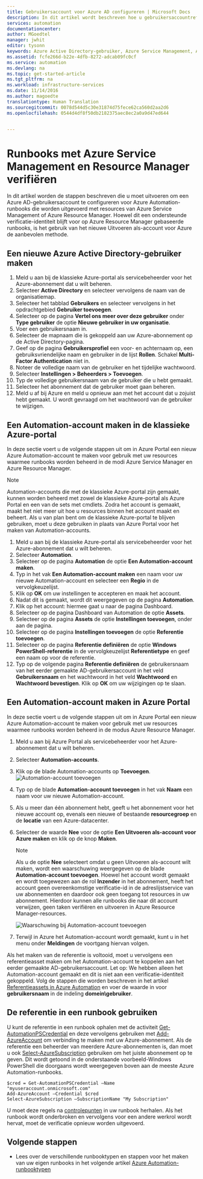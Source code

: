 ```yaml
---
title: Gebruikersaccount voor Azure AD configureren | Microsoft Docs
description: In dit artikel wordt beschreven hoe u gebruikersaccountreferenties van Azure AD voor runbooks in Azure Automation configureert voor verificatie.
services: automation
documentationcenter: 
author: MGoedtel
manager: jwhit
editor: tysonn
keywords: Azure Active Directory-gebruiker, Azure Service Management, Azure AD-gebruikersaccount
ms.assetid: fcfe266d-b22e-4dfb-8272-adcab09fc0cf
ms.service: automation
ms.devlang: na
ms.topic: get-started-article
ms.tgt_pltfrm: na
ms.workload: infrastructure-services
ms.date: 11/14/2016
ms.author: magoedte
translationtype: Human Translation
ms.sourcegitcommit: 0078d544d5c30e31874d75fece62ca560d2aa2d6
ms.openlocfilehash: 0544d4df8f50db2182375aec8ec2a0a9d47ed644


---
```

# <a name="authenticate-runbooks-with-azure-service-management-and-resource-manager"></a>Runbooks met Azure Service Management en Resource Manager verifiëren
In dit artikel worden de stappen beschreven die u moet uitvoeren om een Azure AD-gebruikersaccount te configureren voor Azure Automation-runbooks die worden uitgevoerd met resources van Azure Service Management of Azure Resource Manager.  Hoewel dit een ondersteunde verificatie-identiteit blijft voor op Azure Resource Manager gebaseerde runbooks, is het gebruik van het nieuwe Uitvoeren als-account voor Azure de aanbevolen methode.       

## <a name="create-a-new-azure-active-directory-user"></a>Een nieuwe Azure Active Directory-gebruiker maken
1. Meld u aan bij de klassieke Azure-portal als servicebeheerder voor het Azure-abonnement dat u wilt beheren.
2. Selecteer **Active Directory** en selecteer vervolgens de naam van de organisatiemap.
3. Selecteer het tabblad **Gebruikers** en selecteer vervolgens in het opdrachtgebied **Gebruiker toevoegen**.
4. Selecteer op de pagina **Vertel ons meer over deze gebruiker** onder **Type gebruiker** de optie **Nieuwe gebruiker in uw organisatie**.
5. Voer een gebruikersnaam in.  
6. Selecteer de mapnaam die is gekoppeld aan uw Azure-abonnement op de Active Directory-pagina.
7. Geef op de pagina **Gebruikersprofiel** een voor- en achternaam op, een gebruiksvriendelijke naam en gebruiker in de lijst **Rollen**.  Schakel **Multi-Factor Authentication** niet in.
8. Noteer de volledige naam van de gebruiker en het tijdelijke wachtwoord.
9. Selecteer **Instellingen > Beheerders > Toevoegen**.
10. Typ de volledige gebruikersnaam van de gebruiker die u hebt gemaakt.
11. Selecteer het abonnement dat de gebruiker moet gaan beheren.
12. Meld u af bij Azure en meld u opnieuw aan met het account dat u zojuist hebt gemaakt. U wordt gevraagd om het wachtwoord van de gebruiker te wijzigen.

## <a name="create-an-automation-account-in-azure-classic-portal"></a>Een Automation-account maken in de klassieke Azure-portal
In deze sectie voert u de volgende stappen uit om in Azure Portal een nieuw Azure Automation-account te maken voor gebruik met uw resources waarmee runbooks worden beheerd in de modi Azure Service Manager en Azure Resource Manager.  

> [!NOTE]
> Automation-accounts die met de klassieke Azure-portal zijn gemaakt, kunnen worden beheerd met zowel de klassieke Azure-portal als Azure Portal en een van de sets met cmdlets. Zodra het account is gemaakt, maakt het niet meer uit hoe u resources binnen het account maakt en beheert. Als u van plan bent om de klassieke Azure-portal te blijven gebruiken, moet u deze gebruiken in plaats van Azure Portal voor het maken van Automation-accounts.
> 
> 

1. Meld u aan bij de klassieke Azure-portal als servicebeheerder voor het Azure-abonnement dat u wilt beheren.
2. Selecteer **Automation**.
3. Selecteer op de pagina **Automation** de optie **Een Automation-account maken**.
4. Typ in het vak **Een Automation-account maken** een naam voor uw nieuwe Automation-account en selecteer een **Regio** in de vervolgkeuzelijst.  
5. Klik op **OK** om uw instellingen te accepteren en maak het account.
6. Nadat dit is gemaakt, wordt dit weergegeven op de pagina **Automation**.
7. Klik op het account: hiermee gaat u naar de pagina Dashboard.  
8. Selecteer op de pagina Dashboard van Automation de optie **Assets**.
9. Selecteer op de pagina **Assets** de optie **Instellingen toevoegen**, onder aan de pagina.
10. Selecteer op de pagina **Instellingen toevoegen** de optie **Referentie toevoegen**.
11. Selecteer op de pagina **Referentie definiëren** de optie **Windows PowerShell-referentie** in de vervolgkeuzelijst **Referentietype** en geef een naam op voor de referentie.
12. Typ op de volgende pagina **Referentie definiëren** de gebruikersnaam van het eerder gemaakte AD-gebruikersaccount in het veld **Gebruikersnaam** en het wachtwoord in het veld **Wachtwoord** en **Wachtwoord bevestigen**. Klik op **OK** om uw wijzigingen op te slaan.

## <a name="create-an-automation-account-in-the-azure-portal"></a>Een Automation-account maken in Azure Portal
In deze sectie voert u de volgende stappen uit om in Azure Portal een nieuw Azure Automation-account te maken voor gebruik met uw resources waarmee runbooks worden beheerd in de modus Azure Resource Manager.  

1. Meld u aan bij Azure Portal als servicebeheerder voor het Azure-abonnement dat u wilt beheren.
2. Selecteer **Automation-accounts**.
3. Klik op de blade Automation-accounts op **Toevoegen**.<br>![Automation-account toevoegen](media/automation-sec-configure-azure-runas-account/add-automation-acct-properties.png)
4. Typ op de blade **Automation-account toevoegen** in het vak **Naam** een naam voor uw nieuwe Automation-account.
5. Als u meer dan één abonnement hebt, geeft u het abonnement voor het nieuwe account op, evenals een nieuwe of bestaande **resourcegroep** en de **locatie** van een Azure-datacenter.
6. Selecteer de waarde **Nee** voor de optie **Een Uitvoeren als-account voor Azure maken** en klik op de knop **Maken**.  
   
   > [!NOTE]
   > Als u de optie **Nee** selecteert omdat u geen Uitvoeren als-account wilt maken, wordt een waarschuwing weergegeven op de blade **Automation-account toevoegen**.  Hoewel het account wordt gemaakt en wordt toegewezen aan de rol **Inzender** in het abonnement, heeft het account geen overeenkomstige verificatie-id in de adreslijstservice van uw abonnementen en daardoor ook geen toegang tot resources in uw abonnement.  Hierdoor kunnen alle runbooks die naar dit account verwijzen, geen taken verifiëren en uitvoeren in Azure Resource Manager-resources.
   > 
   > 
   
    ![Waarschuwing bij Automation-account toevoegen](media/automation-sec-configure-azure-runas-account/add-automation-acct-properties-error.png)
7. Terwijl in Azure het Automation-account wordt gemaakt, kunt u in het menu onder **Meldingen** de voortgang hiervan volgen.

Als het maken van de referentie is voltooid, moet u vervolgens een referentieasset maken om het Automation-account te koppelen aan het eerder gemaakte AD-gebruikersaccount.  Let op: We hebben alleen het Automation-account gemaakt en dit is niet aan een verificatie-identiteit gekoppeld.  Volg de stappen die worden beschreven in het artikel [Referentieassets in Azure Automation](automation-credentials.md#creating-a-new-credential-asset) en voer de waarde in voor **gebruikersnaam** in de indeling **domein\gebruiker**.

## <a name="use-the-credential-in-a-runbook"></a>De referentie in een runbook gebruiken
U kunt de referentie in een runbook ophalen met de activiteit [Get-AutomationPSCredential](http://msdn.microsoft.com/library/dn940015.aspx) en deze vervolgens gebruiken met [Add-AzureAccount](http://msdn.microsoft.com/library/azure/dn722528.aspx) om verbinding te maken met uw Azure-abonnement. Als de referentie een beheerder van meerdere Azure-abonnementen is, dan moet u ook [Select-AzureSubscription](http://msdn.microsoft.com/library/dn495203.aspx) gebruiken om het juiste abonnement op te geven. Dit wordt getoond in de onderstaande voorbeeld-Windows PowerShell die doorgaans wordt weergegeven boven aan de meeste Azure Automation-runbooks.

    $cred = Get-AutomationPSCredential –Name "myuseraccount.onmicrosoft.com"
    Add-AzureAccount –Credential $cred
    Select-AzureSubscription –SubscriptionName "My Subscription"

U moet deze regels na [controlepunten](http://technet.microsoft.com/library/dn469257.aspx#bk_Checkpoints) in uw runbook herhalen. Als het runbook wordt onderbroken en vervolgens voor een andere werkrol wordt hervat, moet de verificatie opnieuw worden uitgevoerd.

## <a name="next-steps"></a>Volgende stappen
* Lees over de verschillende runbooktypen en stappen voor het maken van uw eigen runbooks in het volgende artikel [Azure Automation-runbooktypen](automation-runbook-types.md)




<!--HONumber=Nov16_HO3-->


